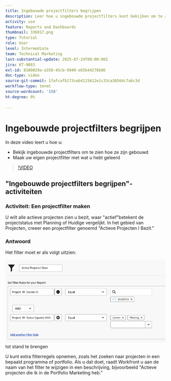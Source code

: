 ```yaml
---
title: Ingebouwde projectfilters begrijpen
description: Leer hoe u ingebouwde projectfilters kunt bekijken om te zien hoe ze zijn gemaakt en uw eigen projectfilter kunt maken in Workfront.
activity: use
feature: Reports and Dashboards
thumbnail: 336817.png
type: Tutorial
role: User
level: Intermediate
team: Technical Marketing
last-substantial-update: 2025-07-24T00:00:00Z
jira: KT-9083
exl-id: 8180029a-a350-45cb-9948-eb5b44276b86
doc-type: video
source-git-commit: 1fafcafb173ceb4115612e1c33ca36564c7a6c3d
workflow-type: tm+mt
source-wordcount: '158'
ht-degree: 0%

---
```


# Ingebouwde projectfilters begrijpen

In deze video leert u hoe u:

* Bekijk ingebouwde projectfilters om te zien hoe ze zijn gebouwd
* Maak uw eigen projectfilter met wat u hebt geleerd

>[!VIDEO](https://video.tv.adobe.com/v/336817/?quality=12&learn=on)

## &quot;Ingebouwde projectfilters begrijpen&quot;-activiteiten


### Activiteit: Een projectfilter maken

U wilt alle actieve projecten zien u bezit, waar &quot;actief&quot;betekent de projectstatus met Planning of Huidige vergelijkt. In het gebied van Projecten, creeer een projectfilter genoemd &quot;Actieve Projecten I Bezit.&quot;

### Antwoord

Het filter moet er als volgt uitzien:

![ een beeld van het scherm om een projectfilter ](assets/opening-built-in-project-filters-1.png) tot stand te brengen

U kunt extra filterregels opnemen, zoals het zoeken naar projecten in een bepaald programma of portfolio. Als u dat doet, raadt Workfront u aan de naam van het filter te wijzigen in een beschrijving, bijvoorbeeld &quot;Actieve projecten die ik in de Portfolio Marketing heb.&quot;
